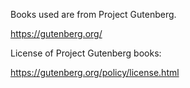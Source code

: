Books used are from Project Gutenberg.

https://gutenberg.org/

License of Project Gutenberg books:

https://gutenberg.org/policy/license.html